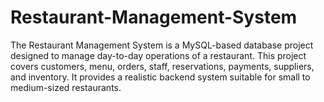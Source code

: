 # Restaurant-Management-System
The Restaurant Management System is a MySQL-based database project designed to manage day-to-day operations of a restaurant. This project covers customers, menu, orders, staff, reservations, payments, suppliers, and inventory. It provides a realistic backend system suitable for small to medium-sized restaurants.  
